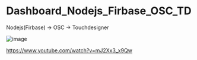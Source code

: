 # Dashboard_Nodejs_Firbase_OSC_TD

Nodejs(Firbase) -> OSC -> Touchdesigner

![image](https://user-images.githubusercontent.com/17475338/127767384-300d0c61-8099-4d8d-a01f-43479205a9f8.png)

https://www.youtube.com/watch?v=mJ2Xx3_x9Qw
